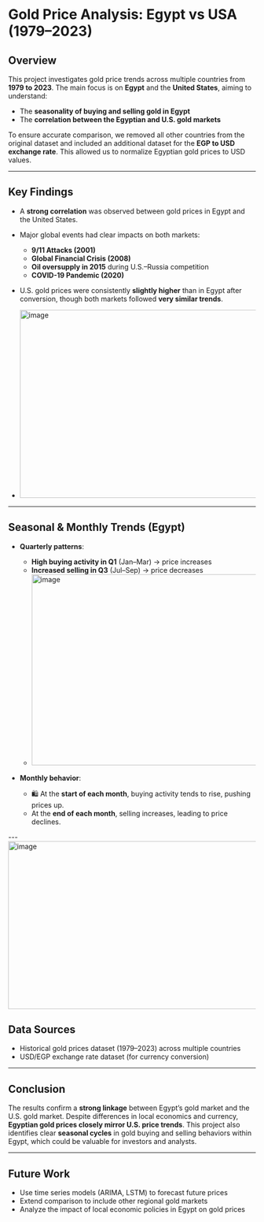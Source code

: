 # Gold Price Analysis: Egypt vs USA (1979–2023)

## Overview
This project investigates gold price trends across multiple countries from **1979 to 2023**. The main focus is on **Egypt** and the **United States**, aiming to understand:

- The **seasonality of buying and selling gold in Egypt**
- The **correlation between the Egyptian and U.S. gold markets**

To ensure accurate comparison, we removed all other countries from the original dataset and included an additional dataset for the **EGP to USD exchange rate**. This allowed us to normalize Egyptian gold prices to USD values.

---

## Key Findings

- A **strong correlation** was observed between gold prices in Egypt and the United States.
- Major global events had clear impacts on both markets:
  - **9/11 Attacks (2001)**
  - **Global Financial Crisis (2008)**
  - **Oil oversupply in 2015** during U.S.–Russia competition
  -  **COVID-19 Pandemic (2020)**
- U.S. gold prices were consistently **slightly higher** than in Egypt after conversion, though both markets followed **very similar trends**.

- <img width="633" height="382" alt="image" src="https://github.com/user-attachments/assets/35c6a708-71e7-4b41-b955-7a0e25cd3f33" />


---

##  Seasonal & Monthly Trends (Egypt)

- **Quarterly patterns**:
  - **High buying activity in Q1** (Jan–Mar) → price increases
  - **Increased selling in Q3** (Jul–Sep) → price decreases
  -  <img width="836" height="388" alt="image" src="https://github.com/user-attachments/assets/ae7f1af2-50ea-42cc-bee3-0f4a8c5498b9" />


- **Monthly behavior**:
  - 🛍 At the **start of each month**, buying activity tends to rise, pushing prices up.
  -  At the **end of each month**, selling increases, leading to price declines.

---<img width="765" height="341" alt="image" src="https://github.com/user-attachments/assets/49167d05-f2e0-4138-a831-6b93b8b6fb3e" />


##  Data Sources

- Historical gold prices dataset (1979–2023) across multiple countries
- USD/EGP exchange rate dataset (for currency conversion)

---

##  Conclusion

The results confirm a **strong linkage** between Egypt’s gold market and the U.S. gold market. Despite differences in local economics and currency, **Egyptian gold prices closely mirror U.S. price trends**. This project also identifies clear **seasonal cycles** in gold buying and selling behaviors within Egypt, which could be valuable for investors and analysts.

---

## Future Work

- Use time series models (ARIMA, LSTM) to forecast future prices
- Extend comparison to include other regional gold markets
- Analyze the impact of local economic policies in Egypt on gold prices
